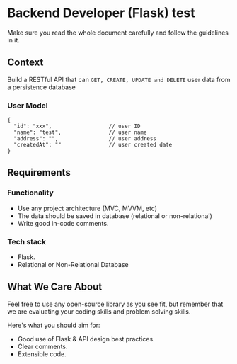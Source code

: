 # Backend Developer (Flask) test

Make sure you read the whole document carefully and follow the guidelines in it.

## Context

Build a RESTful API that can `GET, CREATE, UPDATE and DELETE` user data from a persistence database

### User Model

```
{
  "id": "xxx",                  // user ID 
  "name": "test",               // user name
  "address": "",                // user address
  "createdAt": ""               // user created date
}
```

## Requirements

### Functionality

- Use any project architecture (MVC, MVVM, etc)
- The data should be saved in database (relational or non-relational)
- Write good in-code comments.

### Tech stack

- Flask.
- Relational or Non-Relational Database


## What We Care About

Feel free to use any open-source library as you see fit, but remember that we are evaluating your coding skills and problem solving skills.

Here's what you should aim for:

- Good use of Flask & API design best practices.
- Clear comments.
- Extensible code.
